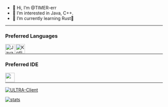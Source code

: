 - 👋 Hi, I’m @TIMER-err
- 👀 I’m interested in Java, C++.
- 🌱 I’m currently learning Rust🦀

<hr>

### Preferred Languages

<a href="https://www.java.com/en/download/help/whatis_java.html">
     <img
         align="left" alt="Java" width="30px" height="30" 
         src="https://img.icons8.com/color/48/000000/java-coffee-cup-logo--v2.png"
     />
</a>

<a href="https://kotlinlang.org/">
     <img
          align="left" alt="Kotlin" width="30" height="30"
          src="https://upload.wikimedia.org/wikipedia/commons/0/06/Kotlin_Icon.svg"
     />
</a>

<br />

<hr>

### Preferred IDE

<a href="https://www.jetbrains.com/idea/">
     <img
         align="left" height="30"
         src="https://img.icons8.com/color/48/000000/intellij-idea.png"
     />
</a>

<br />

<hr>

[![ULTRA-Client](https://github-readme-stats.vercel.app/api/pin/?username=TIMER-err&repo=ULTRA-Client&cache_seconds=86400&theme=moltack)](https://github.com/TIMER-err/ULTRA-Client)

[![stats](https://github-readme-stats.vercel.app/api?username=TIMER-err&show_icons=true&theme=moltack)](https://github.com/TIMER-err)

<br />

<!---
TIMER-err/TIMER-err is a ✨ special ✨ repository because its `README.md` (this file) appears on your GitHub profile.
You can click the Preview link to take a look at your changes.
--->
